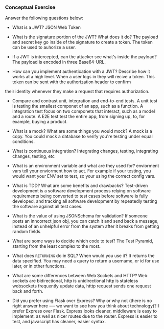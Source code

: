 ### Conceptual Exercise

Answer the following questions below:

- What is a JWT?
JSON Web Token

- What is the signature portion of the JWT?  What does it do?
The payload and secret key go inside of the signature to create a token. The token can be used to auhorize a user.

- If a JWT is intercepted, can the attacker see what's inside the payload?
The payload is encoded in three Base64-URL. 

- How can you implement authentication with a JWT?  Describe how it works at a high level.
When a user logs in they will recive a token. This token can be sent with the authorization header to confirm

their identity whenever they make a request that requires authorization.
- Compare and contrast unit, integration and end-to-end tests.
A unit test is testing the smallest componet of an app, such as a function. 
A integration test focus on two componets that interact, such as a model and a route.
A E2E test test the entire app, from signing up, to, for example, buying a product. 

- What is a mock? What are some things you would mock?
A mock is a copy. You could mock a database to verify you're testing under equal conditions. 

- What is continuous integration?
Integrating changes, testing, integrating changes, testing, etc

- What is an environment variable and what are they used for?
enviorment vars tell your enviorment how to act. For example if your testing, you would want
your ENV set to test, so your using the correct config vars. 

- What is TDD? What are some benefits and drawbacks?
Test-driven development is a software development process relying on software requirements being converted to test cases before software is fully developed, and tracking all software development by repeatedly testing the software against all test cases.

- What is the value of using JSONSchema for validation?
If someone posts an inncorrect json obj, you can catch it and send back a message, instead of an 
unhelpful error from the system after it breaks from getting random fields. 

- What are some ways to decide which code to test?
The Test Pyramid, starting from the least complex to the most. 

- What does `RETURNING` do in SQL? When would you use it?
It returns the data specified. You may need a query to return a username, or id for use later,
or in other functions. 

- What are some differences between Web Sockets and HTTP?
Web sockets are bidirectional, http is unidirectional
http is stateless
wobsockets frequently update data, htttp request sends one request back and forth. 

- Did you prefer using Flask over Express? Why or why not (there is no right
  answer here --- we want to see how you think about technology)?
    I prefer Express over Flask. Express looks cleaner, middleware is easy to implement, as well as
nicer routes due to the router. Express is easier to test, and javascript has cleaner, easier syntax. 